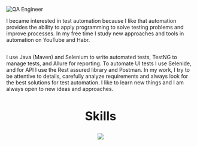 
![QA Engineer ](https://github.com/user-attachments/assets/6f8f7640-32b8-4027-9722-eb4eb9c97a91)



I became interested in test automation because I like that automation provides the ability to apply programming to solve testing problems and improve processes. 
In my free time I study new approaches and tools in automation on YouTube and Habr.
##
I use Java (Maven) and Selenium to write automated tests, TestNG to manage tests, and Allure for reporting. 
To automate UI tests I use Selenide, and for API I use the Rest assured library and Postman.
In my work, I try to be attentive to details, carefully analyze requirements and always look for the best solutions for test automation. 
I like to learn new things and I am always open to new ideas and approaches.
##

<h2 align="center" style="font-size: 32px;">Skills</h2>
<p align="center">
  <a href="https://skillicons.dev">
    <img src="https://skillicons.dev/icons?i=idea,java,maven,selenium,jenkins,github,stackoverflow,windows,ableton,&perline=9" />
  </a>
</p>



